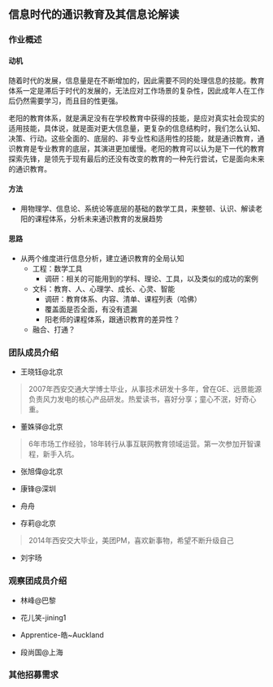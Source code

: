 ## 信息时代的通识教育及其信息论解读

### 作业概述

#### 动机

随着时代的发展，信息量是在不断增加的，因此需要不同的处理信息的‍‍技能‍‍。教育体系一定是滞后于时代的发展的，无法应对工作场景的复杂性，因此成年人在工作后仍然需要学习，而且目的性更强。

老阳的教育体系，就是满足没有在学校教育中获得的技能，是应对真实社会现实的适用技能，具体说，就是面对更大信息量，更复杂的信息结构时，我们怎么认知、决策、行动。这些全面的、底层的、非专业性和适用性的技能，就是通识教育，通识教育是专业教育的底层，其演进更加缓慢。老阳的教育可以认为是‍‍下一代的教育探索‍‍先锋‍‍，是‍‍领先于现有‍‍最后的还没有改变的教育的一种‍‍先行尝试，‍它是面向未来的‍‍通识教育。‍

#### 方法
- 用物理学、信息论、系统论等底层的基础的数学工具，来整顿、认识、解读老阳的课程体系，分析未来通识教育的发展趋势

#### 思路
- 从两个维度进行信息分析，建立通识教育的全局认知
  - 工程：数学工具
    - 调研：相关的可能用到的学科、理论、工具，以及类似的成功的案例
  - 文科：教育、人、心理学、成长、心灵、智能
    - 调研：教育体系、内容、清单、课程列表（哈佛）
    - 覆盖面是否全面，有没有遗漏
    - 阳老师的课程体系，跟通识教育的差异性？
  - 融合、打通？

### 团队成员介绍

- 王晓钰@北京
> 2007年西安交通大学博士毕业，从事技术研发十多年，曾在GE、远景能源负责风力发电的核心产品研发。热爱读书，喜好分享；童心不泯，好奇心重。

- 董姝驿@北京
> 6年市场工作经验，18年转行从事互联网教育领域运营。第一次参加开智课程，新手入坑。

- 张旭偉@北京

- 康锋@深圳

- 舟舟

- 存莉@北京
> 2014年西安交大毕业，美团PM，喜欢新事物，希望不断升级自己

- 刘宇旸




### 观察团成员介绍
- 林峰@巴黎

- 花儿笑-jining1


- Apprentice-皓~Auckland

- 段尚国@上海
### 其他招募需求
